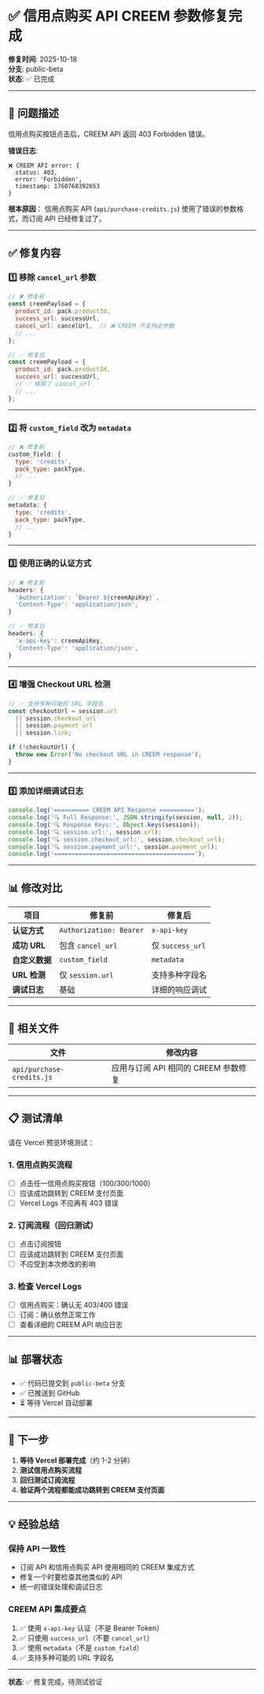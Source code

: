 # ✅ 信用点购买 API CREEM 参数修复完成

**修复时间**: 2025-10-18  
**分支**: public-beta  
**状态**: ✅ 已完成

---

## 🐛 问题描述

信用点购买按钮点击后，CREEM API 返回 403 Forbidden 错误。

**错误日志**:
```
❌ CREEM API error: {
  status: 403,
  error: 'Forbidden',
  timestamp: 1760768392653
}
```

**根本原因**：
信用点购买 API (`api/purchase-credits.js`) 使用了错误的参数格式，而订阅 API 已经修复过了。

---

## ✅ 修复内容

### 1️⃣ **移除 `cancel_url` 参数**

```javascript
// ❌ 修复前
const creemPayload = {
  product_id: pack.productId,
  success_url: successUrl,
  cancel_url: cancelUrl,  // ❌ CREEM 不支持此参数
  // ...
};
```

```javascript
// ✅ 修复后
const creemPayload = {
  product_id: pack.productId,
  success_url: successUrl,
  // ✅ 移除了 cancel_url
  // ...
};
```

---

### 2️⃣ **将 `custom_field` 改为 `metadata`**

```javascript
// ❌ 修复前
custom_field: {
  type: 'credits',
  pack_type: packType,
  // ...
}
```

```javascript
// ✅ 修复后
metadata: {
  type: 'credits',
  pack_type: packType,
  // ...
}
```

---

### 3️⃣ **使用正确的认证方式**

```javascript
// ❌ 修复前
headers: {
  'Authorization': `Bearer ${creemApiKey}`,
  'Content-Type': 'application/json',
}
```

```javascript
// ✅ 修复后
headers: {
  'x-api-key': creemApiKey,
  'Content-Type': 'application/json',
}
```

---

### 4️⃣ **增强 Checkout URL 检测**

```javascript
// ✅ 支持多种可能的 URL 字段名
const checkoutUrl = session.url 
  || session.checkout_url 
  || session.payment_url 
  || session.link;

if (!checkoutUrl) {
  throw new Error('No checkout URL in CREEM response');
}
```

---

### 5️⃣ **添加详细调试日志**

```javascript
console.log('========== CREEM API Response ==========');
console.log('🔍 Full Response:', JSON.stringify(session, null, 2));
console.log('🔍 Response Keys:', Object.keys(session));
console.log('🔍 session.url:', session.url);
console.log('🔍 session.checkout_url:', session.checkout_url);
console.log('🔍 session.payment_url:', session.payment_url);
console.log('========================================');
```

---

## 📊 修改对比

| 项目 | 修复前 | 修复后 |
|------|--------|--------|
| **认证方式** | `Authorization: Bearer` | `x-api-key` |
| **成功 URL** | 包含 `cancel_url` | 仅 `success_url` |
| **自定义数据** | `custom_field` | `metadata` |
| **URL 检测** | 仅 `session.url` | 支持多种字段名 |
| **调试日志** | 基础 | 详细的响应调试 |

---

## 🔗 相关文件

| 文件 | 修改内容 |
|------|---------|
| `api/purchase-credits.js` | 应用与订阅 API 相同的 CREEM 参数修复 |

---

## 📋 测试清单

请在 Vercel 预览环境测试：

### **1. 信用点购买流程**
- [ ] 点击任一信用点购买按钮（100/300/1000）
- [ ] 应该成功跳转到 CREEM 支付页面
- [ ] Vercel Logs 不应再有 403 错误

### **2. 订阅流程（回归测试）**
- [ ] 点击订阅按钮
- [ ] 应该成功跳转到 CREEM 支付页面
- [ ] 不应受到本次修改的影响

### **3. 检查 Vercel Logs**
- [ ] 信用点购买：确认无 403/400 错误
- [ ] 订阅：确认依然正常工作
- [ ] 查看详细的 CREEM API 响应日志

---

## 📊 部署状态

- ✅ 代码已提交到 `public-beta` 分支
- ✅ 已推送到 GitHub
- ⏳ 等待 Vercel 自动部署

---

## 🎯 下一步

1. **等待 Vercel 部署完成**（约 1-2 分钟）
2. **测试信用点购买流程**
3. **回归测试订阅流程**
4. **验证两个流程都能成功跳转到 CREEM 支付页面**

---

## 💡 经验总结

### **保持 API 一致性**
- 订阅 API 和信用点购买 API 使用相同的 CREEM 集成方式
- 修复一个时要检查其他类似的 API
- 统一的错误处理和调试日志

### **CREEM API 集成要点**
1. ✅ 使用 `x-api-key` 认证（不是 Bearer Token）
2. ✅ 只使用 `success_url`（不要 `cancel_url`）
3. ✅ 使用 `metadata`（不是 `custom_field`）
4. ✅ 支持多种可能的 URL 字段名

---

**状态**: ✅ 修复完成，待测试验证

